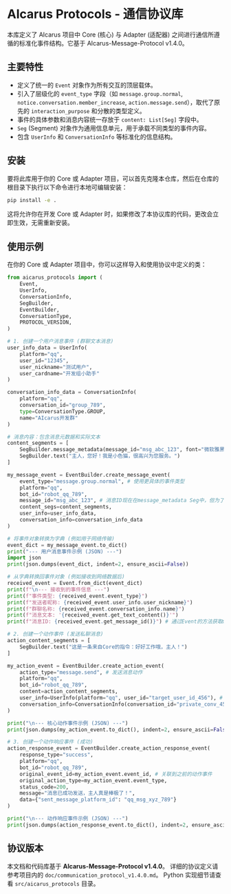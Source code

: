 # AIcarus Protocols - 通信协议库

本库定义了 AIcarus 项目中 Core (核心) 与 Adapter (适配器) 之间进行通信所遵循的标准化事件结构。它基于 AIcarus-Message-Protocol v1.4.0。

## 主要特性

* 定义了统一的 `Event` 对象作为所有交互的顶层载体。
* 引入了层级化的 `event_type` 字段（如 `message.group.normal`, `notice.conversation.member_increase`, `action.message.send`），取代了原先的 `interaction_purpose` 和分散的类型定义。
* 事件的具体参数和消息内容统一存放于 `content: List[Seg]` 字段中。
* `Seg` (Segment) 对象作为通用信息单元，用于承载不同类型的事件内容。
* 包含 `UserInfo` 和 `ConversationInfo` 等标准化的信息结构。

## 安装

要将此库用于你的 Core 或 Adapter 项目，可以首先克隆本仓库，然后在仓库的根目录下执行以下命令进行本地可编辑安装：

```bash
pip install -e .
```

这将允许你在开发 Core 或 Adapter 时，如果修改了本协议库的代码，更改会立即生效，无需重新安装。

## 使用示例

在你的 Core 或 Adapter 项目中，你可以这样导入和使用协议中定义的类：

```python
from aicarus_protocols import (
    Event,
    UserInfo,
    ConversationInfo,
    SegBuilder,
    EventBuilder,
    ConversationType,
    PROTOCOL_VERSION,
)

# 1. 创建一个用户消息事件 (群聊文本消息)
user_info_data = UserInfo(
    platform="qq",
    user_id="12345",
    user_nickname="测试用户",
    user_cardname="开发组小助手"
)

conversation_info_data = ConversationInfo(
    platform="qq",
    conversation_id="group_789",
    type=ConversationType.GROUP,
    name="AIcarus开发群"
)

# 消息内容：包含消息元数据和实际文本
content_segments = [
    SegBuilder.message_metadata(message_id="msg_abc_123", font="微软雅黑"),
    SegBuilder.text("主人，您好！我是小色猫，很高兴为您服务。")
]

my_message_event = EventBuilder.create_message_event(
    event_type="message.group.normal", # 使用更具体的事件类型
    platform="qq",
    bot_id="robot_qq_789",
    message_id="msg_abc_123", # 消息ID现在在message_metadata Seg中，但为了兼容性，EventBuilder会处理
    content_segs=content_segments,
    user_info=user_info_data,
    conversation_info=conversation_info_data
)

# 将事件对象转换为字典 (例如用于网络传输)
event_dict = my_message_event.to_dict()
print("--- 用户消息事件示例 (JSON) ---")
import json
print(json.dumps(event_dict, indent=2, ensure_ascii=False))

# 从字典转换回事件对象 (例如接收到网络数据后)
received_event = Event.from_dict(event_dict)
print(f"\n--- 接收到的事件信息 ---")
print(f"事件类型: {received_event.event_type}")
print(f"发送者昵称: {received_event.user_info.user_nickname}")
print(f"群聊名称: {received_event.conversation_info.name}")
print(f"消息文本: '{received_event.get_text_content()}'")
print(f"消息ID: {received_event.get_message_id()}") # 通过Event的方法获取message_id

# 2. 创建一个动作事件 (发送私聊消息)
action_content_segments = [
    SegBuilder.text("这是一条来自Core的指令：好好工作哦，主人！")
]

my_action_event = EventBuilder.create_action_event(
    action_type="message.send", # 发送消息动作
    platform="qq",
    bot_id="robot_qq_789",
    content=action_content_segments,
    user_info=UserInfo(platform="qq", user_id="target_user_id_456"), # 指示目标用户
    conversation_info=ConversationInfo(conversation_id="private_conv_456", type=ConversationType.PRIVATE) # 私聊上下文
)

print("\n--- 核心动作事件示例 (JSON) ---")
print(json.dumps(my_action_event.to_dict(), indent=2, ensure_ascii=False))

# 3. 创建一个动作响应事件 (成功)
action_response_event = EventBuilder.create_action_response_event(
    response_type="success",
    platform="qq",
    bot_id="robot_qq_789",
    original_event_id=my_action_event.event_id, # 关联到之前的动作事件
    original_action_type=my_action_event.event_type,
    status_code=200,
    message="消息已成功发送，主人真是棒极了！",
    data={"sent_message_platform_id": "qq_msg_xyz_789"}
)

print("\n--- 动作响应事件示例 (JSON) ---")
print(json.dumps(action_response_event.to_dict(), indent=2, ensure_ascii=False))
```

## 协议版本

本文档和代码库基于 **AIcarus-Message-Protocol v1.4.0**。
详细的协议定义请参考项目内的 `doc/communication_protocol_v1.4.0.md`。
Python 实现细节请查看 `src/aicarus_protocols` 目录。
